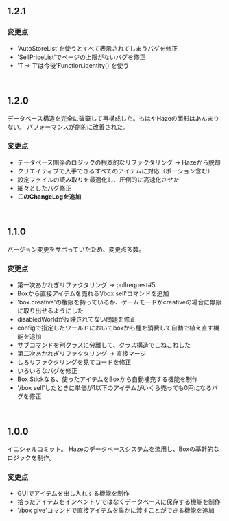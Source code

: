 ## 1.2.1
### 変更点
* 'AutoStoreList'を使うとすべて表示されてしまうバグを修正
* 'SellPriceList'でページの上限がないバグを修正
* 'T -> T'は今後'Function.identity()'を使う

<br>

## 1.2.0
データベース構造を完全に破棄して再構成した。もはやHazeの面影はあんまりない。
パフォーマンスが劇的に改善された。
### 変更点
* データベース関係のロジックの根本的なリファクタリング -> Hazeから脱却
* クリエイティブで入手できるすべてのアイテムに対応（ポーション含む）
* 設定ファイルの読み取りを最適化し、圧倒的に高速化させた
* 細々としたバグ修正
* **このChangeLogを追加**

<br>

## 1.1.0
バージョン変更をサボっていたため、変更点多数。
### 変更点
* 第一次あかれぎリファクタリング -> pullrequest#5
* Boxから直接アイテムを売れる'/box sell'コマンドを追加
* 'box.creative'の権限を持っているか、ゲームモードがcreativeの場合に無限に取り出せるようにした
* disabledWorldが反映されてない問題を修正
* configで指定したワールドにおいてboxから種を消費して自動で植え直す機能を追加
* サブコマンドを別クラスに分離して、クラス構造でこねこねした
* 第二次あかれぎリファクタリング -> 直接マージ
* しろリファクタリングを見てコードを修正
* いろいろなバグを修正
* Box Stickなる、使ったアイテムをBoxから自動補充する機能を制作
* '/box sell'したときに単価が1以下のアイテムがいくら売っても0円になるバグを修正

<br>

## 1.0.0
イニシャルコミット。
Hazeのデータベースシステムを流用し、Boxの基幹的なロジックを制作。
### 変更点
* GUIでアイテムを出し入れする機能を制作
* 拾ったアイテムをインベントリではなくデータベースに保存する機能を制作
* '/box give'コマンドで直接アイテムを誰かに渡すことができる機能を追加
